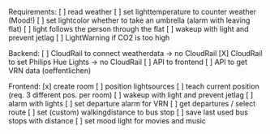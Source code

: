 Requirements:
[ ] read weather
[ ] set lighttemperature to counter weather (Mood!)
[ ] set lightcolor whether to take an umbrella (alarm with leaving flat)
[ ] light follows the person through the flat
[ ] wakeup with light and prevent jetlag
[ ] LightWarning if CO2 is too high

Backend:
[ ] CloudRail to connect weatherdata -> no CloudRail
[X] CloudRail to set Philips Hue Lights -> no CloudRail
[ ] API to frontend
[ ] API to get VRN data (oeffentlichen)

Frontend:
[x] create room
[ ] position lightsources
[ ] teach current position (req. 3 different pos. per room)
[ ] wakeup with light and prevent jetlag
[ ] alarm with lights
[ ] set departure alarm for VRN
	[ ] get departures / select route
	[ ] set (custom) walkingdistance to bus stop
[ ] save last used bus stops with distance
[ ] set mood light for movies and music
